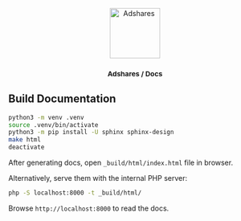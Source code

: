 <p align="center">
    <a href="https://adshares.net/" title="Adshares sp. z o.o." target="_blank">
        <img src="https://adshares.net/logos/ads.svg" alt="Adshares" width="100" height="100">
    </a>
</p>
<h3 align="center"><small>Adshares / Docs</small></h3>

Build Documentation
-------------------

```bash
python3 -m venv .venv
source .venv/bin/activate
python3 -m pip install -U sphinx sphinx-design
make html
deactivate
```

After generating docs, open `_build/html/index.html` file in browser.

Alternatively, serve them with the internal PHP server:

```bash
php -S localhost:8000 -t _build/html/
```

Browse `http://localhost:8000` to read the docs.
